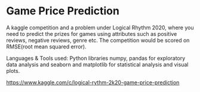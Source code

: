 # Game Price Prediction

A kaggle competition and a problem under Logical Rhythm 2020, where you need to predict the prizes for games using attributes
such as positive reviews, negative reviews, genre etc. The competition would be scored on RMSE(root mean squared error).

Languages & Tools used: Python libraries numpy, pandas for exploratory data analysis and seaborn and matplotlib for statistical analysis and visual plots.

https://www.kaggle.com/c/logical-rythm-2k20-game-price-prediction
